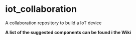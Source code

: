 # iot_collaboration
A collaboration repository to build a IoT device 

__A list of the suggested components can be found i the Wiki__
